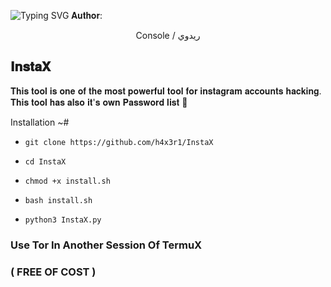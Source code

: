 ![Typing SVG](https://readme-typing-svg.demolab.com?font=Fira+Code&pause=1000&color=00F709&width=435&lines=ADVANCED+INSTAGRAM+BRUTEFORCE+ATTACK)
𝐀𝐮𝐭𝐡𝐨𝐫:
<p align="center">
Console / ريدوي 

## 𝐈𝐧𝐬𝐭𝐚𝐗

𝐓𝐡𝐢𝐬 𝐭𝐨𝐨𝐥 𝐢𝐬 𝐨𝐧𝐞 𝐨𝐟 𝐭𝐡𝐞 𝐦𝐨𝐬𝐭 𝐩𝐨𝐰𝐞𝐫𝐟𝐮𝐥 𝐭𝐨𝐨𝐥 𝐟𝐨𝐫 𝐢𝐧𝐬𝐭𝐚𝐠𝐫𝐚𝐦 𝐚𝐜𝐜𝐨𝐮𝐧𝐭𝐬 𝐡𝐚𝐜𝐤𝐢𝐧𝐠.
𝐓𝐡𝐢𝐬 𝐭𝐨𝐨𝐥 𝐡𝐚𝐬 𝐚𝐥𝐬𝐨 𝐢𝐭'𝐬 𝐨𝐰𝐧 𝐏𝐚𝐬𝐬𝐰𝐨𝐫𝐝 𝐥𝐢𝐬𝐭 📑


Installation ~#

* `git clone https://github.com/h4x3r1/InstaX`

* `cd InstaX`
 
* `chmod +x install.sh`

* `bash install.sh`

* `python3 InstaX.py`

### Use Tor In Another Session Of TermuX


### ( FREE OF COST )
